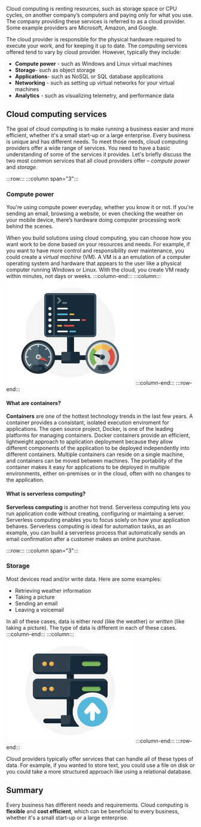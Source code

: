 Cloud computing is renting resources, such as storage space or CPU cycles, on another company’s computers and paying only for what you use. The company providing these services is referred to as a cloud provider. Some example providers are Microsoft, Amazon, and Google.

The cloud provider is responsible for the physical hardware required to execute your work, and for keeping it up to date. The computing services offered tend to vary by cloud provider. However, typically they include:

- **Compute power** - such as Windows and Linux virtual machines
- **Storage**-  such as object storage
- **Applications**-  such as NoSQL or SQL database applications
- **Networking** - such as setting up virtual networks for your virtual machines
- **Analytics** - such as visualizing telemetry, and performance data

## Cloud computing services

The goal of cloud computing is to make running a business easier and more efficient, whether it's a small start-up or a large enterprise. Every business is unique and has different needs. To meet those needs, cloud computing providers offer a wide range of services.
You need to have a basic understanding of some of the services it provides. Let's briefly discuss the two most common services that all cloud providers offer &ndash; _compute power_ and _storage_.

:::row:::
  :::column span="3":::
### Compute power

You're using compute power everyday, whether you know it or not. If you're sending an email, browsing a website, or even checking the weather on your mobile device, there’s hardware doing computer processing work behind the scenes.

When you build solutions using cloud computing, you can choose how you want work to be done based on your resources and needs. For example, if you want to have more control and responsibility over maintenance, you could create a _virtual machine_ (VM). A VM is a an emulation of a computer operating system and hardware that appears to the user like a physical computer running Windows or Linux. With the cloud, you create VM ready within minutes, not days or weeks.
  :::column-end:::
  :::column:::
![Compute power gauge](../media/2-compute-power.png)
  :::column-end:::
:::row-end:::

#### What are containers?

**Containers** are one of the hottest technology trends in the last few years. A container provides a consistant, isolated execution enviroment for applications. The open source project, Docker, is one of the leading platforms for managing containers. Docker containers provide an efficient, lightweight approach to application deployment because they allow different components of the application to be deployed independently into different containers. Multiple containers can reside on a single machine, and containers can be moved between machines. The portability of the container makes it easy for applications to be deployed in multiple environments, either on-premises or in the cloud, often with no changes to the application.

#### What is serverless computing?

**Serverless computing** is another hot trend. Serverless computing lets you run application code without creating, configuring or maintaing a server. Serverless computing enables you to focus solely on how your application behaves. Serverless computing is ideal for automation tasks, as an example, you can build a serverless process that automatically sends an email confirmation after a customer makes an online purchase.

:::row:::
  :::column span="3":::
### Storage

Most devices read and/or write data. Here are some examples:
- Retrieving weather information
- Taking a picture
- Sending an email
- Leaving a voicemail

In all of these cases, data is either _read_ (like the weather) or _written_ (like taking a picture). The type of data is different in each of these cases.
  :::column-end:::
  :::column:::
![Storage gauge](../media/2-storage.png)
  :::column-end:::
:::row-end:::

Cloud providers typically offer services that can handle all of these types of data. For example, if you wanted to store text, you could use a file on disk or you could take a more structured approach like using a relational database.

## Summary

Every business has different needs and requirements. Cloud computing is **flexible** and **cost efficient**, which can be beneficial to every business, whether it's a small start-up or a large enterprise.